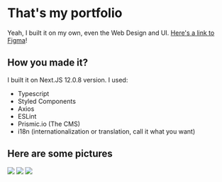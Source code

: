 # That's my portfolio

Yeah, I built it on my own, even the Web Design and UI.
<a href="https://www.figma.com/file/oqxQFh816kaCYWzykghpRx/Portfolio-Rodrigo?node-id=0%3A1" target="_blank">Here's a link to Figma</a>!



## How you made it?

I built it on Next.JS 12.0.8 version. I used:

- Typescript
- Styled Components
- Axios
- ESLint
- Prismic.io (The CMS)
- i18n (internationalization or translation, call it what you want)

## Here are some pictures

<img src="https://cdn.discordapp.com/attachments/862834976725532705/945122238653431828/rodrigonahid.png" />
<img src="https://cdn.discordapp.com/attachments/862834976725532705/945122275819159623/Screenshot_2022-02-20_215423.png" />
<img src="https://cdn.discordapp.com/attachments/862834976725532705/945123776192974858/Screenshot_2022-02-20_215900.png" />

